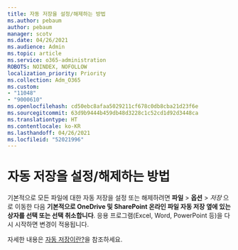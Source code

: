 ```yaml
---
title: 자동 저장을 설정/해제하는 방법
ms.author: pebaum
author: pebaum
manager: scotv
ms.date: 04/26/2021
ms.audience: Admin
ms.topic: article
ms.service: o365-administration
ROBOTS: NOINDEX, NOFOLLOW
localization_priority: Priority
ms.collection: Adm_O365
ms.custom:
- "11048"
- "9000610"
ms.openlocfilehash: cd50ebc8afaa5029211cf678c0db8cba21d23f6e
ms.sourcegitcommit: 63d9b9444b459db48d3228c1c52cd1d92d3448ca
ms.translationtype: HT
ms.contentlocale: ko-KR
ms.lasthandoff: 04/26/2021
ms.locfileid: "52021996"
---
```

# <a name="how-to-enabledisable-autosave"></a>자동 저장을 설정/해제하는 방법

기본적으로 모든 파일에 대한 자동 저장을 설정 또는 해제하려면 **파일** > **옵션** > *저장* 으로 이동한 다음 **기본적으로 OneDrive 및 SharePoint 온라인 파일 자동 저장<application> 옆에 있는 상자를 선택 또는 선택 취소합니다**. 응용 프로그램(Excel, Word, PowerPoint 등)을 다시 시작하면 변경이 적용됩니다. 

자세한 내용은 [자동 저장이란?](https://support.microsoft.com/topic/what-is-autosave-6d6bd723-ebfd-4e40-b5f6-ae6e8088f7a5?ui=en-us&rs=en-us&ad=us)을 참조하세요.